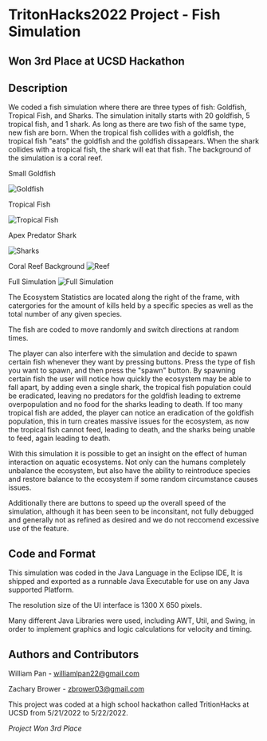# TritonHacks2022 Project - Fish Simulation

## Won 3rd Place at UCSD Hackathon 

## Description
We coded a fish simulation where there are three types of fish: Goldfish, Tropical Fish, and Sharks. The simulation initally starts with 20 goldfish, 5 tropical fish, and 1 shark. As long as there are two fish of the same type, new fish are born. When the tropical fish collides with a goldfish, the tropical fish "eats" the goldfish and the goldfish dissapears. When the shark collides with a tropical fish, the shark will eat that fish. The background of the simulation is a coral reef. 

Small Goldfish

![Goldfish](https://i.postimg.cc/k4F0pMFv/lilFish.png)

Tropical Fish

![Tropical Fish](https://i.postimg.cc/jq1cr0gH/tropical-Fish.png)

Apex Predator Shark

![Sharks](https://i.postimg.cc/65RmjpW2/shark.png)

Coral Reef Background
![Reef](https://i.postimg.cc/gj3WdqW8/Reef.jpg)

Full Simulation
![Full Simulation](https://i.postimg.cc/v8JZ0sNd/fish-simulation.png)


The Ecosystem Statistics are located along the right of the frame, with catergories for the amount of kills held by a specific species as well as the total number of any given species. 

The fish are coded to move randomly and switch directions at random times.  

The player can also interfere with the simulation and decide to spawn certain fish whenever they want by pressing buttons. Press the type of fish you want to spawn, and then press the "spawn" button. By spawning certain fish the user will notice how quickly the ecosystem may be able to fall apart, by adding even a single shark, the tropical fish population could be eradicated, leaving no predators for the goldfish leading to extreme overpopulation and no food for the sharks leading to death. If too many tropical fish are added, the player can notice an eradication of the goldfish population, this in turn creates massive issues for the ecosystem, as now the tropical fish cannot feed, leading to death, and the sharks being unable to feed, again leading to death. 

With this simulation it is possible to get an insight on the effect of human interaction on aquatic ecosystems. Not only can the humans completely unbalance the ecosystem, but also have the ability to reintroduce species and restore balance to the ecosystem if some random circumstance causes issues.

Additionally there are buttons to speed up the overall speed of the simulation, although it has been seen to be inconsitant, not fully debugged and generally not as refined as desired and we do not reccomend excessive use of the feature. 

## Code and Format

This simulation was coded in the Java Language in the Eclipse IDE, It is shipped and exported as a runnable Java Executable for use on any Java supported Platform.

The resolution size of the UI interface is 1300 X 650 pixels. 

Many different Java Libraries were used, including AWT, Util, and Swing, in order to implement graphics and  logic calculations for velocity and timing.

## Authors and Contributors

William Pan - williamlpan22@gmail.com

Zachary Brower - zbrower03@gmail.com

This project was coded at a high school hackathon called TritionHacks at UCSD from 5/21/2022 to 5/22/2022. 

*Project Won 3rd Place* 

